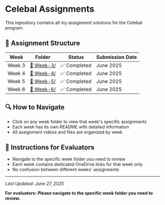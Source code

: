 # Celebal Assignments

This repository contains all my assignment solutions for the Celebal program.

## 📁 Assignment Structure

| Week   | Folder            | Status         | Submission Date |
|--------|-------------------|---------------|-----------------|
| Week 3 | [📂 Week-3/](./Week-3/) | ✅ Completed | June 2025      |
| Week 4 | [📂 Week-4/](./Week-4/) | ✅ Completed | June 2025      |
| Week 5 | [📂 Week-5/](./Week-5/) | ✅ Completed | June 2025      |
| Week 6 | [📂 Week-6/](./Week-6/) | ✅ Completed | June 2025      |

## 🔍 How to Navigate
- Click on any week folder to view that week's specific assignments
- Each week has its own README with detailed information
- All assignment videos and files are organized by week

## 📖 Instructions for Evaluators
- Navigate to the specific week folder you need to review
- Each week contains dedicated OneDrive links for that week only
- No confusion between different weeks' assignments

---
*Last Updated: June 27, 2025*

**For evaluators: Please navigate to the specific week folder you need to review.**
